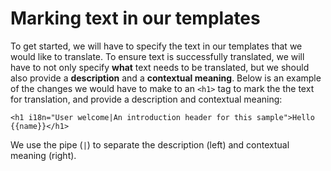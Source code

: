 # Marking text in our templates

To get started, we will have to specify the text in our templates that we would like to translate. To ensure text is successfully translated, we will have to not only specify **what** text needs to be translated, but we should also provide a **description** and a **contextual meaning**. Below is an example of the changes we would have to make to an `<h1>` tag to mark the the text for translation, and provide a description and contextual meaning:

```text
<h1 i18n="User welcome|An introduction header for this sample">Hello {{name}}</h1>
```

We use the pipe \(`|`\) to separate the description \(left\) and contextual meaning \(right\).
